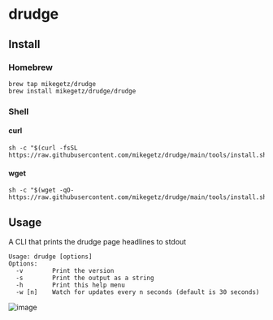 # drudge
## Install
### Homebrew
```
brew tap mikegetz/drudge
brew install mikegetz/drudge/drudge
```
### Shell
#### curl
```
sh -c "$(curl -fsSL https://raw.githubusercontent.com/mikegetz/drudge/main/tools/install.sh)"
```
#### wget
```
sh -c "$(wget -qO- https://raw.githubusercontent.com/mikegetz/drudge/main/tools/install.sh)"
```
## Usage
A CLI that prints the drudge page headlines to stdout 

```
Usage: drudge [options]
Options:
  -v        Print the version
  -s        Print the output as a string
  -h        Print this help menu
  -w [n]    Watch for updates every n seconds (default is 30 seconds)
  ```

![image](https://github.com/user-attachments/assets/6f7185ba-aa63-42cc-b456-0ea4c1055add)
